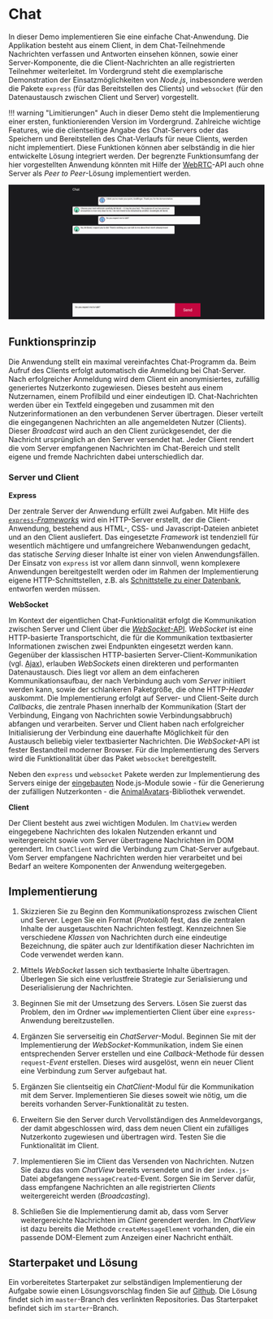 <a class="github-button button" href="https://github.com/Multimedia-Engineering-Regensburg-Demos/MME-Chat"></a> 
# Chat

In dieser Demo implementieren Sie eine einfache Chat-Anwendung. Die Applikation besteht aus einem Client, in dem Chat-Teilnehmende Nachrichten verfassen und Antworten einsehen können, sowie einer Server-Komponente, die die Client-Nachrichten an alle registrierten Teilnehmer weiterleitet. Im Vordergrund steht die exemplarische Demonstration der Einsatzmöglichkeiten von *Node.js*, insbesondere werden die Pakete `express` (für das Bereitstellen des Clients) und `websocket` (für den Datenaustausch zwischen Client und Server) vorgestellt.

!!! warning "Limitierungen"
	Auch in dieser Demo steht die Implementierung einer ersten, funktionierenden Version im Vordergrund. Zahlreiche wichtige Features, wie die clientseitige Angabe des Chat-Servers oder das Speichern und Bereitstellen des Chat-Verlaufs für neue Clients, werden nicht implementiert. Diese Funktionen können aber selbständig in die hier entwickelte Lösung integriert werden. Der begrenzte Funktionsumfang der hier vorgestellten Anwendung könnten mit Hilfe der [WebRTC](https://developer.mozilla.org/en-US/docs/Web/API/WebRTC_API)-API auch ohne Server als *Peer to Peer*-Lösung implementiert werden. 

![Screenshot der Chat-App](img/chat-complete.png)

## Funktionsprinzip

Die Anwendung stellt ein maximal vereinfachtes Chat-Programm da. Beim Aufruf des Clients erfolgt automatisch die Anmeldung bei Chat-Server. Nach erfolgreicher Anmeldung wird dem Client ein anonymisiertes, zufällig generiertes Nutzerkonto zugewiesen. Dieses besteht aus einem Nutzernamen, einem Profilbild und einer eindeutigen ID. Chat-Nachrichten werden über ein Textfeld eingegeben und zusammen mit den Nutzerinformationen an den verbundenen Server übertragen. Dieser verteilt die eingegangenen Nachrichten an alle angemeldeten Nutzer (Clients). Dieser *Broadcast* wird auch an den Client zurückgesendet, der die Nachricht ursprünglich an den Server versendet hat. Jeder Client rendert die vom Server empfangenen Nachrichten im Chat-Bereich und stellt eigene und fremde Nachrichten dabei unterschiedlich dar.

### Server und Client

**Express**

Der zentrale Server der Anwendung erfüllt zwei Aufgaben. Mit Hilfe des [`express`-*Frameworks*](http://expressjs.com/) wird ein HTTP-Server erstellt, der die Client-Anwendung, bestehend aus HTML-, CSS- und Javascript-Dateien anbietet und an den Client ausliefert. Das eingesetzte *Framework* ist tendenziell für wesentlich mächtigere und umfangreichere Webanwendungen gedacht, das statische *Serving* dieser Inhalte ist einer von vielen Anwendungsfällen. Der Einsatz von `express` ist vor allem dann sinnvoll, wenn komplexere Anwendungen bereitgestellt werden oder im Rahmen der Implementierung eigene HTTP-Schnittstellen, z.B. als [Schnittstelle zu einer Datenbank](https://developer.mozilla.org/en-US/docs/Learn/Server-side/Express_Nodejs/routes), entworfen werden müssen.

**WebSocket**

Im Kontext der eigentlichen Chat-Funktionalität erfolgt die Kommunikation zwischen Server und Client über die [*WebSocket*-API](https://developer.mozilla.org/en-US/docs/Web/API/WebSockets_API). *WebSocket* ist eine HTTP-basierte Transportschicht, die für die Kommunikation textbasierter Informationen zwischen zwei Endpunkten eingesetzt werden kann. Gegenüber der klassischen HTTP-basierten Server-Client-Kommunikation (vgl. [Ajax](../MME/ajax.md)), erlauben *WebSockets* einen direkteren und performanten Datenaustausch. Dies liegt vor allem an dem einfacheren Kommunikationsaufbau, der nach Verbindung auch vom *Server* initiiert werden kann, sowie der schlankeren Paketgröße, die ohne HTTP-*Header* auskommt. Die Implementierung erfolgt auf Server- und Client-Seite durch *Callbacks*, die zentrale Phasen innerhalb der Kommunikation (Start der Verbindung, Eingang von Nachrichten sowie Verbindungsabbruch) abfangen und verarbeiten. Server und Client haben nach erfolgreicher Initialisierung der Verbindung eine dauerhafte Möglichkeit für den Austausch beliebig vieler textbasierter Nachrichten. Die *WebSocket*-API ist fester Bestandteil moderner Browser. Für die Implementierung des Servers wird die Funktionalität über das Paket `websocket` bereitgestellt.

Neben den `express` und `websocket` Pakete werden zur Implementierung des Servers einige der [eingebauten](https://nodejs.org/api/) Node.js-Module sowie - für die Generierung der zufälligen Nutzerkonten - die [AnimalAvatars](https://www.npmjs.com/package/animal-avatars.js)-Bibliothek verwendet.

**Client**

Der Client besteht aus zwei wichtigen Modulen. Im `ChatView` werden eingegebene Nachrichten des lokalen Nutzenden erkannt und weitergereicht sowie vom Server übertragene Nachrichten im DOM gerendert. Im `ChatClient` wird die Verbindung zum Chat-Server aufgebaut. Vom Server empfangene Nachrichten werden hier verarbeitet und bei Bedarf an weitere Komponenten der Anwendung weitergegeben.

## Implementierung

1. Skizzieren Sie zu Beginn den Kommunikationsprozess zwischen Client und Server. Legen Sie ein Format (*Protokoll*) fest, das die zentralen Inhalte der ausgetauschten Nachrichten festlegt. Kennzeichnen Sie verschiedene *Klassen* von Nachrichten durch eine eindeutige Bezeichnung, die später auch zur Identifikation dieser Nachrichten im Code verwendet werden kann. 

2. Mittels *WebSocket* lassen sich textbasierte Inhalte übertragen. Überlegen Sie sich eine verlustfreie Strategie zur Serialisierung und Deserialisierung der Nachrichten.

3. Beginnen Sie mit der Umsetzung des Servers. Lösen Sie zuerst das Problem, den im Ordner `www` implementierten Client über eine `express`-Anwendung bereitzustellen.

4. Ergänzen Sie serverseitig ein *ChatServer*-Modul. Beginnen Sie mit der Implementierung der *WebSocket*-Kommunikation, indem Sie einen entsprechenden Server erstellen und eine *Callback*-Methode für dessen `request`-*Event* erstellen. Dieses wird ausgelöst, wenn ein neuer Client eine Verbindung zum Server aufgebaut hat.

5. Ergänzen Sie clientseitig ein *ChatClient*-Modul für die Kommunikation mit dem Server. Implementieren Sie dieses soweit wie nötig, um die bereits vorhanden Server-Funktionalität zu testen.

6. Erweitern Sie den Server durch Vervollständigen des Anmeldevorgangs, der damit abgeschlossen wird, dass dem neuen Client ein zufälliges Nutzerkonto zugewiesen und übertragen wird. Testen Sie die Funktionalität im Client.

7. Implementieren Sie im Client das Versenden von Nachrichten. Nutzen Sie dazu das vom *ChatView* bereits versendete und in der `index.js`-Datei abgefangene `messageCreated`-Event. Sorgen Sie im Server dafür, dass empfangene Nachrichten an alle registrierten *Clients* weitergereicht werden (*Broadcasting*).

8. Schließen Sie die Implementierung damit ab, dass vom Server weitergereichte Nachrichten im *Client* gerendert werden. Im *ChatView* ist dazu bereits die Methode `createMessageElement` vorhanden, die ein passende DOM-Element zum Anzeigen einer Nachricht enthält.

## Starterpaket und Lösung

Ein vorbereitetes Starterpaket zur selbständigen Implementierung der Aufgabe sowie einen Lösungsvorschlag finden Sie auf [Github](https://github.com/Multimedia-Engineering-Regensburg-Demos/MME-Chat). Die Lösung findet sich im `master`-Branch des verlinkten Repositories. Das Starterpaket befindet sich im `starter`-Branch.
